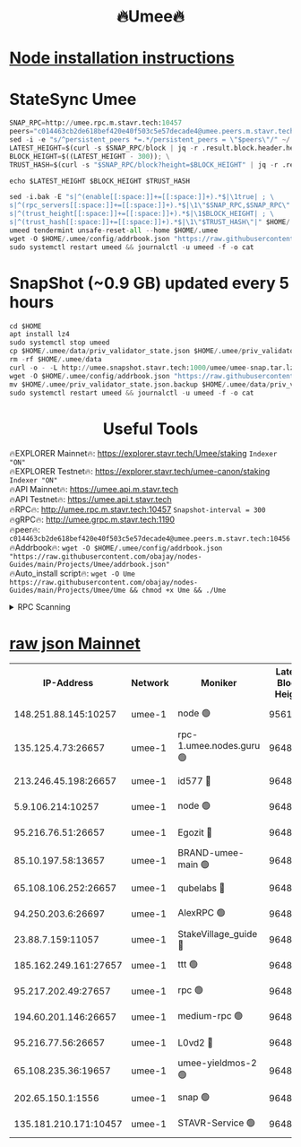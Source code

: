 <h1 align="center"> 🔥Umee🔥</h1>


[Node installation instructions](https://github.com/obajay/nodes-Guides/tree/main/Projects/Umee)
=
# StateSync Umee
```python
SNAP_RPC=http://umee.rpc.m.stavr.tech:10457
peers="c014463cb2de618bef420e40f503c5e57decade4@umee.peers.m.stavr.tech:10456"
sed -i -e "s/^persistent_peers *=.*/persistent_peers = \"$peers\"/" ~/.umee/config/config.toml
LATEST_HEIGHT=$(curl -s $SNAP_RPC/block | jq -r .result.block.header.height); \
BLOCK_HEIGHT=$((LATEST_HEIGHT - 300)); \
TRUST_HASH=$(curl -s "$SNAP_RPC/block?height=$BLOCK_HEIGHT" | jq -r .result.block_id.hash)

echo $LATEST_HEIGHT $BLOCK_HEIGHT $TRUST_HASH

sed -i.bak -E "s|^(enable[[:space:]]+=[[:space:]]+).*$|\1true| ; \
s|^(rpc_servers[[:space:]]+=[[:space:]]+).*$|\1\"$SNAP_RPC,$SNAP_RPC\"| ; \
s|^(trust_height[[:space:]]+=[[:space:]]+).*$|\1$BLOCK_HEIGHT| ; \
s|^(trust_hash[[:space:]]+=[[:space:]]+).*$|\1\"$TRUST_HASH\"|" $HOME/.umee/config/config.toml
umeed tendermint unsafe-reset-all --home $HOME/.umee
wget -O $HOME/.umee/config/addrbook.json "https://raw.githubusercontent.com/obajay/nodes-Guides/main/Projects/Umee/addrbook.json"
sudo systemctl restart umeed && journalctl -u umeed -f -o cat
```
# SnapShot (~0.9 GB) updated every 5 hours
```python
cd $HOME
apt install lz4
sudo systemctl stop umeed
cp $HOME/.umee/data/priv_validator_state.json $HOME/.umee/priv_validator_state.json.backup
rm -rf $HOME/.umee/data
curl -o - -L http://umee.snapshot.stavr.tech:1000/umee/umee-snap.tar.lz4 | lz4 -c -d - | tar -x -C $HOME/.umee --strip-components 2
wget -O $HOME/.umee/config/addrbook.json "https://raw.githubusercontent.com/obajay/nodes-Guides/main/Projects/Umee/addrbook.json"
mv $HOME/.umee/priv_validator_state.json.backup $HOME/.umee/data/priv_validator_state.json
sudo systemctl restart umeed && journalctl -u umeed -f -o cat
```
 <h1 align="center"> Useful Tools</h1>

🔥EXPLORER Mainnet🔥:      https://explorer.stavr.tech/Umee/staking             `Indexer "ON"` \
🔥EXPLORER Testnet🔥:        https://explorer.stavr.tech/umee-canon/staking      `Indexer "ON"` \
🔥API Mainnet🔥:                   https://umee.api.m.stavr.tech \
🔥API Testnet🔥:                     https://umee.api.t.stavr.tech \
🔥RPC🔥:                                   http://umee.rpc.m.stavr.tech:10457                     `Snapshot-interval = 300` \
🔥gRPC🔥:                              http://umee.grpc.m.stavr.tech:1190 \
🔥peer🔥:                     `c014463cb2de618bef420e40f503c5e57decade4@umee.peers.m.stavr.tech:10456` \
🔥Addrbook🔥:    ```wget -O $HOME/.umee/config/addrbook.json "https://raw.githubusercontent.com/obajay/nodes-Guides/main/Projects/Umee/addrbook.json"``` \
🔥Auto_install script🔥: ```wget -O Ume https://raw.githubusercontent.com/obajay/nodes-Guides/main/Projects/Umee/Ume && chmod +x Ume && ./Ume```

<details>
<summary>RPC Scanning</summary>

<h2 align="center"> We scan nodes in real time every 4 hours. And we provide the final result of RPC endpoints.
We cannot influence the operation of these nodes in any way. </h2>


```python
If Voting Power is higher than 0 --> then the Node is a validator of the network and may be subject to attack and be a potential threat to the chain.
```
```python
We marked such validators with a red symbol
```

</details>

[raw json Mainnet](https://rpc-check.umeem.stavr.tech/umeem/rpc-umeem-result.json)
=



<table><tr><th>IP-Address</th><th>Network</th><th>Moniker</th><th>Latest Block Height</th><th>Earliest Block Height</th><th>Catching Up</th><th>Tx Index</th><th>Voting Power</th><th>Scan Time</th></tr><tr><td>148.251.88.145:10257</td><td>umee-1</td><td>node 🟢</td><td>9561500</td><td>5050395</td><td>False</td><td>on</td><td>0</td><td>2023-12-12T16:19:35.833156397UTC</td></tr><tr><td>135.125.4.73:26657</td><td>umee-1</td><td>rpc-1.umee.nodes.guru 🟢</td><td>9648974</td><td>5167386</td><td>False</td><td>on</td><td>0</td><td>2023-12-12T16:21:17.978939498UTC</td></tr><tr><td>213.246.45.198:26657</td><td>umee-1</td><td>id577 🔴</td><td>9648957</td><td>7100001</td><td>False</td><td>on</td><td>35122539</td><td>2023-12-12T16:19:40.322212454UTC</td></tr><tr><td>5.9.106.214:10257</td><td>umee-1</td><td>node 🟢</td><td>9648969</td><td>7942001</td><td>False</td><td>on</td><td>0</td><td>2023-12-12T16:20:49.832317748UTC</td></tr><tr><td>95.216.76.51:26657</td><td>umee-1</td><td>Egozit 🔴</td><td>9648974</td><td>8262001</td><td>False</td><td>off</td><td>37716140</td><td>2023-12-12T16:21:16.852014710UTC</td></tr><tr><td>85.10.197.58:13657</td><td>umee-1</td><td>BRAND-umee-main 🟢</td><td>9648960</td><td>8427832</td><td>False</td><td>on</td><td>0</td><td>2023-12-12T16:19:59.809320012UTC</td></tr><tr><td>65.108.106.252:26657</td><td>umee-1</td><td>qubelabs 🔴</td><td>9648961</td><td>8825432</td><td>False</td><td>on</td><td>36831946</td><td>2023-12-12T16:20:00.228121008UTC</td></tr><tr><td>94.250.203.6:26697</td><td>umee-1</td><td>AlexRPC 🟢</td><td>9648959</td><td>8910001</td><td>False</td><td>on</td><td>0</td><td>2023-12-12T16:19:53.369242422UTC</td></tr><tr><td>23.88.7.159:11057</td><td>umee-1</td><td>StakeVillage_guide 🔴</td><td>9648968</td><td>9137726</td><td>False</td><td>on</td><td>1331987</td><td>2023-12-12T16:20:42.138626781UTC</td></tr><tr><td>185.162.249.161:27657</td><td>umee-1</td><td>ttt 🟢</td><td>9648966</td><td>9321953</td><td>False</td><td>on</td><td>0</td><td>2023-12-12T16:20:33.659792891UTC</td></tr><tr><td>95.217.202.49:27657</td><td>umee-1</td><td>rpc 🟢</td><td>9648966</td><td>9440090</td><td>False</td><td>on</td><td>0</td><td>2023-12-12T16:20:33.289928420UTC</td></tr><tr><td>194.60.201.146:26657</td><td>umee-1</td><td>medium-rpc 🟢</td><td>9648959</td><td>9484365</td><td>False</td><td>on</td><td>0</td><td>2023-12-12T16:19:48.824780917UTC</td></tr><tr><td>95.216.77.56:26657</td><td>umee-1</td><td>L0vd2 🔴</td><td>9648977</td><td>9548977</td><td>False</td><td>off</td><td>37500026</td><td>2023-12-12T16:21:35.283064016UTC</td></tr><tr><td>65.108.235.36:19657</td><td>umee-1</td><td>umee-yieldmos-2 🟢</td><td>9648950</td><td>9575548</td><td>False</td><td>on</td><td>0</td><td>2023-12-12T16:18:56.528816194UTC</td></tr><tr><td>202.65.150.1:1556</td><td>umee-1</td><td>snap 🟢</td><td>9648969</td><td>9646293</td><td>False</td><td>off</td><td>0</td><td>2023-12-12T16:20:47.490819535UTC</td></tr><tr><td>135.181.210.171:10457</td><td>umee-1</td><td>STAVR-Service 🟢</td><td>9648975</td><td>9647201</td><td>False</td><td>on</td><td>0</td><td>2023-12-12T16:21:24.614971569UTC</td></tr></table>